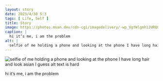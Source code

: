 ```yaml
---
layout: story
date: 2023/4/30 5:3
tags: [ Life, Self ]
title: Story
image: https://photos.muan.dev/cdn-cgi/imagedelivery/-wp_VgtWlgmh1JURQ8t1mg/dd61757d-4d77-4107-0b2d-27497eb1a400/public
caption: |
  hi it’s me, i am the problem
alt: |
  selfie of me holding a phone and looking at the phone I have long hair and look asian I guess alt text is hard
---
```


![selfie of me holding a phone and looking at the phone I have long hair and look asian I guess alt text is hard](https://photos.muan.dev/cdn-cgi/imagedelivery/-wp_VgtWlgmh1JURQ8t1mg/dd61757d-4d77-4107-0b2d-27497eb1a400/public)

hi it’s me, i am the problem
